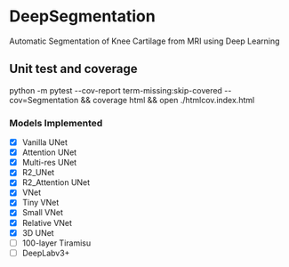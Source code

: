# DeepSegmentation

Automatic Segmentation of Knee Cartilage from MRI using Deep Learning 

## Unit test and coverage

python -m pytest --cov-report term-missing:skip-covered --cov=Segmentation && coverage html && open ./htmlcov.index.html

### Models Implemented

- [x] Vanilla UNet 
- [x] Attention UNet
- [x] Multi-res UNet
- [x] R2_UNet
- [x] R2_Attention UNet
- [x] VNet
- [x] Tiny VNet
- [x] Small VNet
- [x] Relative VNet
- [x] 3D UNet
- [ ] 100-layer Tiramisu
- [ ] DeepLabv3+ 
